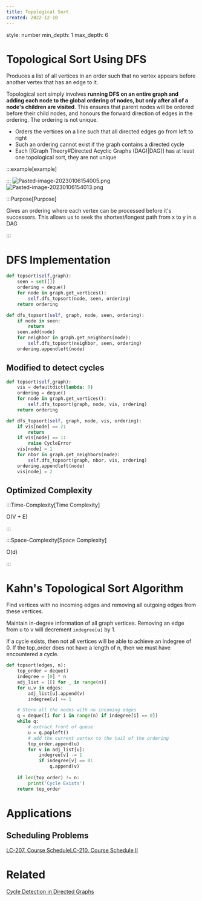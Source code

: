 ```yaml
---
title: Topological Sort
created: 2022-12-10
---
```


style: number 
min_depth: 1 
max_depth: 6


# Topological Sort Using DFS
Produces a list of all vertices in an order such that no vertex appears before another vertex that has an edge to it.

Topological sort simply involves **running DFS on an entire graph and adding each node to the global ordering of nodes, but only after all of a node's children are visited**. This ensures that parent nodes will be ordered before their child nodes, and honours the forward direction of edges in the ordering. The ordering is not unique.

- Orders the vertices on a line such that all directed edges go from left to right
- Such an ordering cannot exist if the graph contains a directed cycle
- Each [[Graph Theory#Directed Acyclic Graphs (DAG)|DAG]] has at least one topological sort, they are not unique

:::example[example] 


:::
![Pasted-image-20230106154005.png](</Pasted-image-20230106154005.png>)
![Pasted-image-20230106154013.png](</Pasted-image-20230106154013.png>)





:::Purpose[Purpose] 

Gives an ordering where each vertex can be processed before it's successors. This allows us to seek the shortest/longest path from x to y in a DAG

:::

# DFS Implementation

```python
def topsort(self,graph):
	seen = set([])
	ordering = deque()
	for node in graph.get_vertices():
		self.dfs_topsort(node, seen, ordering)
	return ordering

def dfs_topsort(self, graph, node, seen, ordering):
	if node in seen:
		return 
	seen.add(node)
	for neighbor in graph.get_neighbors(node):
		self.dfs_topsort(neighbor, seen, ordering)
	ordering.appendleft(node)
```

## Modified to detect cycles

```python
def topsort(self,graph):
	vis = defaultdict(lambda: 0)
	ordering = deque()
	for node in graph.get_vertices():
		self.dfs_topsort(graph, node, vis, ordering)
	return ordering

def dfs_topsort(self, graph, node, vis, ordering):
	if vis[node] == 2:
		return 
	if vis[node] == 1:
		raise CycleError
	vis[node] = 1
	for nbor in graph.get_neighbors(node):
		self.dfs_topsort(graph, nbor, vis, ordering)
	ordering.appendleft(node)
	vis[node] = 2
```

## Optimized Complexity

:::Time-Complexity[Time Complexity] 

O(V + E)

:::

:::Space-Complexity[Space Complexity] 

O(d)

:::

# Kahn's Topological Sort Algorithm
Find vertices with no incoming edges and removing all outgoing edges from these vertices.

Maintain in-degree information of all graph vertices.
Removing an edge from u to v will decrement ``indegree[u]`` by 1.

If a cycle exists, then not all vertices will be able to achieve an indegree of 0. If the top_order does not have a length of n, then we must have encountered a cycle.

```python
def topsort(edges, n):
	top_order = deque()
	indegree = [0] * n
	adj_list = [[] for _ in range(n)]
	for u,v in edges:
		adj_list[u].append(v)
		indegree[v] += 1

	# Store all the nodes with no incoming edges
	q = deque([i for i in range(n) if indegree[i] == 0])
	while q:
		# extract front of queue
		u = q.popleft()
		# add the current vertex to the tail of the ordering
		top_order.append(u)
		for v in adj_list[u]:
			indegree[v] -= 1
			if indegree[v] == 0:
				q.append(v)
				
	if len(top_order) != n:
		print('Cycle Exists')
	return top_order

```
# Applications
## Scheduling Problems
[LC-207. Course Schedule](</docs/Algos Practice/Leetcode Questions/LC-207. Course Schedule.md>)[LC-210. Course Schedule II](</docs/Algos Practice/Leetcode Questions/LC-210. Course Schedule II.md>)


# Related
[Cycle Detection in Directed Graphs](</docs/Algos/Cycle Detection in Directed Graphs.md>)